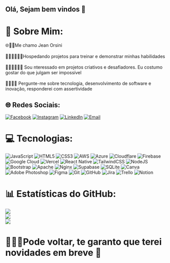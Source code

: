 ## Olá, Sejam bem vindos 👋
# 💫 Sobre Mim:
🌐🤌🏻Me chamo Jean Orsini<br>  
🤸🏻‍♂️🤾🏻‍♂️Hospedando projetos para treinar e demonstrar minhas habilidades <br>  
🧑🏻‍💻👨🏻‍🦯 Sou nteressado em projetos criativos e desafiadores. Eu costumo gostar do que julgam ser impossível <br>  
💬👨🏻‍🦼 Pergunte-me sobre tecnologia, desenvolvimento de software e inovação, responderei com assertividade

## 🌐 Redes Sociais:
[![Facebook](https://img.shields.io/badge/Facebook-%231877F2.svg?logo=Facebook&logoColor=white)](https://facebook.com/jeeanorsini) 
[![Instagram](https://img.shields.io/badge/Instagram-%23E4405F.svg?logo=Instagram&logoColor=white)](https://instagram.com/jeeanorsini) 
[![LinkedIn](https://img.shields.io/badge/LinkedIn-%230077B5.svg?logo=linkedin&logoColor=white)](https://linkedin.com/in/jeeanorsini) 
[![Email](https://img.shields.io/badge/Email-D14836?logo=gmail&logoColor=white)](mailto:jeanorsini@gmail.com) 

# 💻 Tecnologias:
![JavaScript](https://img.shields.io/badge/javascript-%23323330.svg?style=for-the-badge&logo=javascript&logoColor=%23F7DF1E) 
![HTML5](https://img.shields.io/badge/html5-%23E34F26.svg?style=for-the-badge&logo=html5&logoColor=white) 
![CSS3](https://img.shields.io/badge/css3-%231572B6.svg?style=for-the-badge&logo=css3&logoColor=white) 
![AWS](https://img.shields.io/badge/AWS-%23FF9900.svg?style=for-the-badge&logo=amazon-aws&logoColor=white) 
![Azure](https://img.shields.io/badge/azure-%230072C6.svg?style=for-the-badge&logo=microsoftazure&logoColor=white) 
![Cloudflare](https://img.shields.io/badge/Cloudflare-F38020?style=for-the-badge&logo=Cloudflare&logoColor=white) 
![Firebase](https://img.shields.io/badge/firebase-%23039BE5.svg?style=for-the-badge&logo=firebase) 
![Google Cloud](https://img.shields.io/badge/GoogleCloud-%234285F4.svg?style=for-the-badge&logo=google-cloud&logoColor=white) 
![Vercel](https://img.shields.io/badge/vercel-%23000000.svg?style=for-the-badge&logo=vercel&logoColor=white) 
![React Native](https://img.shields.io/badge/react_native-%2320232a.svg?style=for-the-badge&logo=react&logoColor=%2361DAFB) 
![TailwindCSS](https://img.shields.io/badge/tailwindcss-%2338B2AC.svg?style=for-the-badge&logo=tailwind-css&logoColor=white) 
![NodeJS](https://img.shields.io/badge/node.js-6DA55F?style=for-the-badge&logo=node.js&logoColor=white) 
![Bootstrap](https://img.shields.io/badge/bootstrap-%238511FA.svg?style=for-the-badge&logo=bootstrap&logoColor=white) 
![Apache](https://img.shields.io/badge/apache-%23D42029.svg?style=for-the-badge&logo=apache&logoColor=white) 
![Nginx](https://img.shields.io/badge/nginx-%23009639.svg?style=for-the-badge&logo=nginx&logoColor=white) 
![Supabase](https://img.shields.io/badge/Supabase-3ECF8E?style=for-the-badge&logo=supabase&logoColor=white) 
![SQLite](https://img.shields.io/badge/sqlite-%2307405e.svg?style=for-the-badge&logo=sqlite&logoColor=white) 
![Canva](https://img.shields.io/badge/Canva-%2300C4CC.svg?style=for-the-badge&logo=Canva&logoColor=white) 
![Adobe Photoshop](https://img.shields.io/badge/adobe%20photoshop-%2331A8FF.svg?style=for-the-badge&logo=adobe%20photoshop&logoColor=white) 
![Figma](https://img.shields.io/badge/figma-%23F24E1E.svg?style=for-the-badge&logo=figma&logoColor=white) 
![Git](https://img.shields.io/badge/git-%23F05033.svg?style=for-the-badge&logo=git&logoColor=white) 
![GitHub](https://img.shields.io/badge/github-%23121011.svg?style=for-the-badge&logo=github&logoColor=white) 
![Jira](https://img.shields.io/badge/jira-%230A0FFF.svg?style=for-the-badge&logo=jira&logoColor=white) 
![Trello](https://img.shields.io/badge/Trello-%23026AA7.svg?style=for-the-badge&logo=Trello&logoColor=white) 
![Notion](https://img.shields.io/badge/Notion-%23000000.svg?style=for-the-badge&logo=notion&logoColor=white)

# 📊 Estatísticas do GitHub:
![](https://github-readme-stats.vercel.app/api?username=jeeanorsini&theme=dark&hide_border=true&include_all_commits=false&count_private=false)<br/>
![](https://nirzak-streak-stats.vercel.app/?user=jeeanorsini&theme=dark&hide_border=true)<br/>
![](https://github-readme-stats.vercel.app/api/top-langs/?username=jeeanorsini&theme=dark&hide_border=true&include_all_commits=false&count_private=false&layout=compact)

# 🧘🏻‍♂️Pode voltar, te garanto que terei novidades em breve 👋
